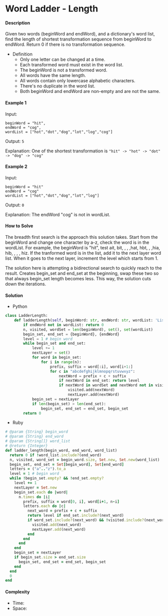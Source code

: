 # Word Ladder - Length

#### Description

Given two words (beginWord and endWord), and a dictionary's word list, find the length of shortest transformation sequence from beginWord to endWord. Return 0 if there is no transformation sequence.

- Definition
    - Only one letter can be changed at a time.
    - Each transformed word must exist in the word list.
    - The beginWord is not a transformed word.
    - All words have the same length.
    - All words contain only lowercase alphabetic characters.
    - There's no duplicate in the word list.
    - Both beginWord and endWord are non-empty and are not the same.

#### Example 1
Input:

```
beginWord = "hit",
endWord = "cog",
wordList = ["hot","dot","dog","lot","log","cog"]
```

Output: `5`

Explanation: One of the shortest transformation is `"hit" -> "hot" -> "dot" -> "dog" -> "cog"`

#### Example 2
Input:

```
beginWord = "hit"
endWord = "cog"
wordList = ["hot","dot","dog","lot","log"]
```

Output: `0`

Explanation: The endWord "cog" is not in wordList.

#### How to Solve

The breadth first search is the approach this solution takes. Start from the beginWord and change one character by a-z, check the word is in the wordList. For example, the beginWord is "hit", test
ait, bit, , , ,hat, hbt, , ,hia, hib, , , , hiz. If the tranformed word is in the list, add it to the next layer word list. When it goes to the next layer, increment the level which starts from 1.

The solution here is attempting a bidirectional search to quickly reach to the result. Creates begin_set and end_set at the beginning, swap these two so that always begin_set  length becomes less. This way, the solution cuts down the iterations.

#### Solution
- Python

```python
class LadderLength:
    def ladderLength(self, beginWord: str, endWord: str, wordList: 'List[str]') -> int:
        if endWord not in wordList: return 0
        n, visited, wordSet = len(beginWord), set(), set(wordList)
        begin_set, end_set = {beginWord}, {endWord}
        level = 1 # begin word
        while begin_set and end_set:
            level += 1
            nextLayer = set()
            for word in begin_set:
                for i in range(n):
                    prefix, suffix = word[:i], word[i+1:]
                    for c in "abcdefghijklmnopqrstuvwxyz":
                        nextWord = prefix + c + suffix
                        if nextWord in end_set: return level
                        if nextWord in wordSet and nextWord not in visited:
                            visited.add(nextWord)
                            nextLayer.add(nextWord)
            begin_set = nextLayer
            if len(begin_set) > len(end_set):
                begin_set, end_set = end_set, begin_set
        return 0
```

- Ruby

```ruby
# @param {String} begin_word
# @param {String} end_word
# @param {String[]} word_list
# @return {Integer}
def ladder_length(begin_word, end_word, word_list)
  return 0 if !word_list.include?(end_word)
  n, visited, word_set = begin_word.size, Set.new, Set.new(word_list)
  begin_set, end_set = Set[begin_word], Set[end_word]
  letters = ("a".."z").to_a
  level = 1 # begin word
  while !begin_set.empty? && !end_set.empty?
    level += 1
    nextLayer = Set.new
    begin_set.each do |word|
      n.times do |i|
        prefix, suffix = word[0, i], word[i+1, n-i]
        letters.each do |c|
          next_word = prefix + c + suffix
          return level if end_set.include?(next_word)
          if word_set.include?(next_word) && !visited.include?(next_word)
            visited.add(next_word)
            nextLayer.add(next_word)
          end
        end
      end
    end
    begin_set = nextLayer
    if begin_set.size > end_set.size
      begin_set, end_set = end_set, begin_set
    end
  end
  0
end
```

#### Complexity
- Time:
- Space: